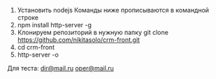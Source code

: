 1. Установить nodejs
Команды ниже прописываются в командной строке
2. npm install http-server -g
3. Клонируем репозиторий в нужную папку git clone https://github.com/nikitasolo/crm-front.git
4. cd crm-front
5. http-server -o

Для теста:
dir@mail.ru
oper@mail.ru
